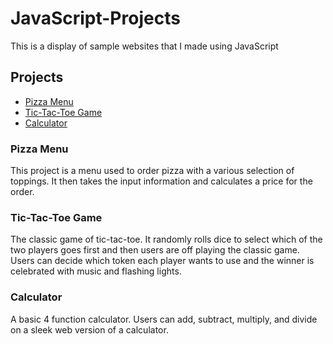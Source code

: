 # JavaScript-Projects
  This is a display of sample websites that I made using JavaScript

## Projects
+ [Pizza Menu](Pizza_Project/Pizza.html)
+ [Tic-Tac-Toe Game](TicTacToe/TicTacToe.html)
+ [Calculator](calculator.html)

### Pizza Menu
This project is a menu used to order pizza with a various selection of toppings. It then takes the input information and calculates a price for the order.
### Tic-Tac-Toe Game
The classic game of tic-tac-toe. It randomly rolls dice to select which of the two players goes first and then users are off playing the classic game. Users can decide which token each player wants to use and the winner is celebrated with music and flashing lights.
### Calculator
A basic 4 function calculator. Users can add, subtract, multiply, and divide on a sleek web version of a calculator.
